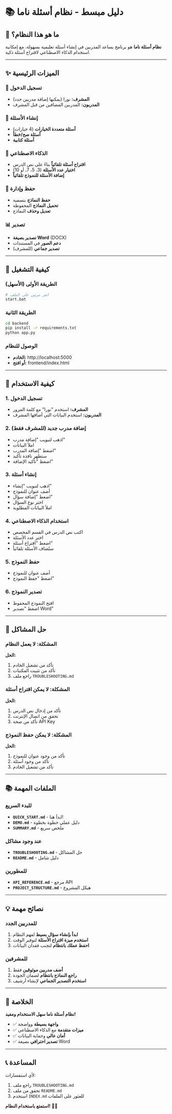 # 📚 دليل مبسط - نظام أسئلة ناما

## 🎯 ما هو هذا النظام؟

**نظام أسئلة ناما** هو برنامج يساعد المدربين في إنشاء أسئلة تعليمية بسهولة، مع إمكانية استخدام الذكاء الاصطناعي لاقتراح أسئلة ذكية.

---

## ✨ الميزات الرئيسية

### 🔐 تسجيل الدخول

- **المشرف:** نورا (يمكنها إضافة مدربين جدد)
- **المدربون:** المدربين المضافين من قبل المشرف

### 📝 إنشاء الأسئلة

- **أسئلة متعددة الخيارات** (4 خيارات)
- **أسئلة صح/خطأ**
- **أسئلة كتابية**

### 🤖 الذكاء الاصطناعي

- **اقتراح أسئلة تلقائياً** بناءً على نص الدرس
- **اختيار عدد الأسئلة** (3، 5، 7، أو 10)
- **إضافة الأسئلة للنموذج تلقائياً**

### 💾 حفظ وإدارة

- **حفظ النماذج** بتسمية
- **تحميل النماذج** المحفوظة
- **تعديل وحذف** النماذج

### 📊 تصدير

- **تصدير بصيغة Word** (DOCX)
- **دعم الصور** في المستندات
- **تصدير جماعي** (للمشرف)

---

## 🚀 كيفية التشغيل

### الطريقة الأولى (الأسهل)

```bash
# انقر مرتين على الملف
start.bat
```

### الطريقة الثانية

```bash
cd backend
pip install -r requirements.txt
python app.py
```

### الوصول للنظام

- **الخادم:** http://localhost:5000
- **أو افتح:** frontend/index.html

---

## 👥 كيفية الاستخدام

### 1. تسجيل الدخول

- **المشرف:** استخدم "نورا" مع كلمة المرور
- **المدربون:** استخدم البيانات التي أضافها المشرف

### 2. إضافة مدرب جديد (للمشرف فقط)

- اذهب لتبويب "إضافة مدرب"
- املأ البيانات
- اضغط "إضافة المدرب"
- ستظهر نافذة تأكيد
- اضغط "تأكيد الإضافة"

### 3. إنشاء أسئلة

- اذهب لتبويب "إنشاء"
- أضف عنوان للنموذج
- اضغط "إضافة سؤال"
- اختر نوع السؤال
- املأ البيانات المطلوبة

### 4. استخدام الذكاء الاصطناعي

- اكتب نص الدرس في القسم المخصص
- اختر عدد الأسئلة
- اضغط "اقتراح أسئلة"
- ستُضاف الأسئلة تلقائياً

### 5. حفظ النموذج

- أضف عنوان للنموذج
- اضغط "حفظ النموذج"

### 6. تصدير النموذج

- افتح النموذج المحفوظ
- اضغط "تصدير Word"

---

## 🔧 حل المشاكل

### المشكلة: لا يعمل النظام

**الحل:**

1. تأكد من تشغيل الخادم
2. تأكد من تثبيت المكتبات
3. راجع ملف `TROUBLESHOOTING.md`

### المشكلة: لا يمكن اقتراح أسئلة

**الحل:**

1. تأكد من إدخال نص الدرس
2. تحقق من اتصال الإنترنت
3. تأكد من صحة API Key

### المشكلة: لا يمكن حفظ النموذج

**الحل:**

1. تأكد من وجود عنوان للنموذج
2. تأكد من وجود أسئلة
3. تأكد من تشغيل الخادم

---

## 📚 الملفات المهمة

### للبدء السريع

- **`QUICK_START.md`** - ابدأ هنا!
- **`DEMO.md`** - دليل عملي خطوة بخطوة
- **`SUMMARY.md`** - ملخص سريع

### عند وجود مشاكل

- **`TROUBLESHOOTING.md`** - حل المشاكل
- **`README.md`** - دليل شامل

### للمطورين

- **`API_REFERENCE.md`** - مرجع API
- **`PROJECT_STRUCTURE.md`** - هيكل المشروع

---

## 💡 نصائح مهمة

### للمدربين الجدد

1. **ابدأ بإنشاء سؤال بسيط** لفهم النظام
2. **استخدم ميزة اقتراح الأسئلة** لتوفير الوقت
3. **احفظ عملك بانتظام** لتجنب فقدان البيانات

### للمشرفين

1. **أضف مدربين موثوقين** فقط
2. **راجع النماذج بانتظام** لضمان الجودة
3. **استخدم التصدير الجماعي** لإنشاء أرشيف

---

## 🎉 الخلاصة

**نظام أسئلة ناما سهل الاستخدام ومفيد!**

- ✅ **واجهة بسيطة** وواضحة
- ✅ **ميزات متقدمة** مع الذكاء الاصطناعي
- ✅ **أمان عالي** وحماية البيانات
- ✅ **تصدير احترافي** بصيغة Word

---

## 📞 المساعدة

لأي استفسارات:

1. راجع ملف `TROUBLESHOOTING.md`
2. تحقق من ملف `README.md`
3. استخدم `INDEX.md` للعثور على الملفات

**استمتع باستخدام النظام!** 🚀✨
